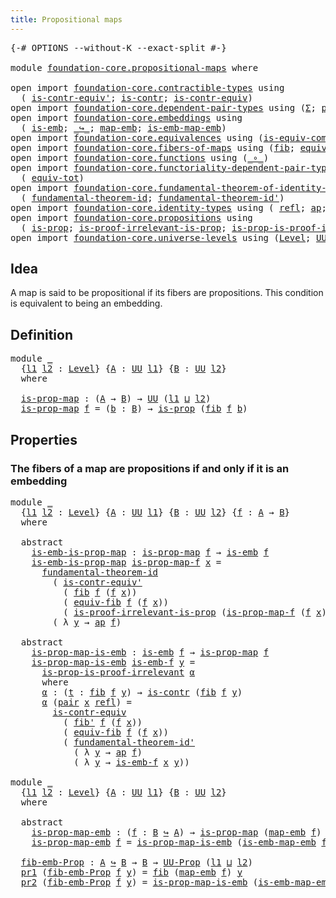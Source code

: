 ```yaml
---
title: Propositional maps
---
```


<pre class="Agda"><a id="44" class="Symbol">{-#</a> <a id="48" class="Keyword">OPTIONS</a> <a id="56" class="Pragma">--without-K</a> <a id="68" class="Pragma">--exact-split</a> <a id="82" class="Symbol">#-}</a>

<a id="87" class="Keyword">module</a> <a id="94" href="foundation-core.propositional-maps.html" class="Module">foundation-core.propositional-maps</a> <a id="129" class="Keyword">where</a>

<a id="136" class="Keyword">open</a> <a id="141" class="Keyword">import</a> <a id="148" href="foundation-core.contractible-types.html" class="Module">foundation-core.contractible-types</a> <a id="183" class="Keyword">using</a>
  <a id="191" class="Symbol">(</a> <a id="193" href="foundation-core.contractible-types.html#3813" class="Function">is-contr-equiv&#39;</a><a id="208" class="Symbol">;</a> <a id="210" href="foundation-core.contractible-types.html#1006" class="Function">is-contr</a><a id="218" class="Symbol">;</a> <a id="220" href="foundation-core.contractible-types.html#3304" class="Function">is-contr-equiv</a><a id="234" class="Symbol">)</a>
<a id="236" class="Keyword">open</a> <a id="241" class="Keyword">import</a> <a id="248" href="foundation-core.dependent-pair-types.html" class="Module">foundation-core.dependent-pair-types</a> <a id="285" class="Keyword">using</a> <a id="291" class="Symbol">(</a><a id="292" href="foundation-core.dependent-pair-types.html#515" class="Record">Σ</a><a id="293" class="Symbol">;</a> <a id="295" href="foundation-core.dependent-pair-types.html#588" class="InductiveConstructor">pair</a><a id="299" class="Symbol">;</a> <a id="301" href="foundation-core.dependent-pair-types.html#605" class="Field">pr1</a><a id="304" class="Symbol">;</a> <a id="306" href="foundation-core.dependent-pair-types.html#617" class="Field">pr2</a><a id="309" class="Symbol">)</a>
<a id="311" class="Keyword">open</a> <a id="316" class="Keyword">import</a> <a id="323" href="foundation-core.embeddings.html" class="Module">foundation-core.embeddings</a> <a id="350" class="Keyword">using</a>
  <a id="358" class="Symbol">(</a> <a id="360" href="foundation-core.embeddings.html#992" class="Function">is-emb</a><a id="366" class="Symbol">;</a> <a id="368" href="foundation-core.embeddings.html#1074" class="Function Operator">_↪_</a><a id="371" class="Symbol">;</a> <a id="373" href="foundation-core.embeddings.html#1217" class="Function">map-emb</a><a id="380" class="Symbol">;</a> <a id="382" href="foundation-core.embeddings.html#1264" class="Function">is-emb-map-emb</a><a id="396" class="Symbol">)</a>
<a id="398" class="Keyword">open</a> <a id="403" class="Keyword">import</a> <a id="410" href="foundation-core.equivalences.html" class="Module">foundation-core.equivalences</a> <a id="439" class="Keyword">using</a> <a id="445" class="Symbol">(</a><a id="446" href="foundation-core.equivalences.html#7542" class="Function">is-equiv-comp&#39;</a><a id="460" class="Symbol">;</a> <a id="462" href="foundation-core.equivalences.html#1621" class="Function Operator">_≃_</a><a id="465" class="Symbol">)</a>
<a id="467" class="Keyword">open</a> <a id="472" class="Keyword">import</a> <a id="479" href="foundation-core.fibers-of-maps.html" class="Module">foundation-core.fibers-of-maps</a> <a id="510" class="Keyword">using</a> <a id="516" class="Symbol">(</a><a id="517" href="foundation-core.fibers-of-maps.html#942" class="Function">fib</a><a id="520" class="Symbol">;</a> <a id="522" href="foundation-core.fibers-of-maps.html#5539" class="Function">equiv-fib</a><a id="531" class="Symbol">;</a> <a id="533" href="foundation-core.fibers-of-maps.html#992" class="Function">fib&#39;</a><a id="537" class="Symbol">)</a>
<a id="539" class="Keyword">open</a> <a id="544" class="Keyword">import</a> <a id="551" href="foundation-core.functions.html" class="Module">foundation-core.functions</a> <a id="577" class="Keyword">using</a> <a id="583" class="Symbol">(</a><a id="584" href="foundation-core.functions.html#420" class="Function Operator">_∘_</a><a id="587" class="Symbol">)</a>
<a id="589" class="Keyword">open</a> <a id="594" class="Keyword">import</a> <a id="601" href="foundation-core.functoriality-dependent-pair-types.html" class="Module">foundation-core.functoriality-dependent-pair-types</a> <a id="652" class="Keyword">using</a>
  <a id="660" class="Symbol">(</a> <a id="662" href="foundation-core.functoriality-dependent-pair-types.html#7267" class="Function">equiv-tot</a><a id="671" class="Symbol">)</a>
<a id="673" class="Keyword">open</a> <a id="678" class="Keyword">import</a> <a id="685" href="foundation-core.fundamental-theorem-of-identity-types.html" class="Module">foundation-core.fundamental-theorem-of-identity-types</a> <a id="739" class="Keyword">using</a>
  <a id="747" class="Symbol">(</a> <a id="749" href="foundation-core.fundamental-theorem-of-identity-types.html#1894" class="Function">fundamental-theorem-id</a><a id="771" class="Symbol">;</a> <a id="773" href="foundation-core.fundamental-theorem-of-identity-types.html#2165" class="Function">fundamental-theorem-id&#39;</a><a id="796" class="Symbol">)</a>
<a id="798" class="Keyword">open</a> <a id="803" class="Keyword">import</a> <a id="810" href="foundation-core.identity-types.html" class="Module">foundation-core.identity-types</a> <a id="841" class="Keyword">using</a> <a id="847" class="Symbol">(</a> <a id="849" href="foundation-core.identity-types.html#1820" class="InductiveConstructor">refl</a><a id="853" class="Symbol">;</a> <a id="855" href="foundation-core.identity-types.html#4003" class="Function">ap</a><a id="857" class="Symbol">;</a> <a id="859" href="foundation-core.identity-types.html#2729" class="Function">inv</a><a id="862" class="Symbol">)</a>
<a id="864" class="Keyword">open</a> <a id="869" class="Keyword">import</a> <a id="876" href="foundation-core.propositions.html" class="Module">foundation-core.propositions</a> <a id="905" class="Keyword">using</a>
  <a id="913" class="Symbol">(</a> <a id="915" href="foundation-core.propositions.html#1309" class="Function">is-prop</a><a id="922" class="Symbol">;</a> <a id="924" href="foundation-core.propositions.html#3047" class="Function">is-proof-irrelevant-is-prop</a><a id="951" class="Symbol">;</a> <a id="953" href="foundation-core.propositions.html#3220" class="Function">is-prop-is-proof-irrelevant</a><a id="980" class="Symbol">;</a> <a id="982" href="foundation-core.propositions.html#1393" class="Function">UU-Prop</a><a id="989" class="Symbol">)</a>
<a id="991" class="Keyword">open</a> <a id="996" class="Keyword">import</a> <a id="1003" href="foundation-core.universe-levels.html" class="Module">foundation-core.universe-levels</a> <a id="1035" class="Keyword">using</a> <a id="1041" class="Symbol">(</a><a id="1042" href="Agda.Primitive.html#597" class="Postulate">Level</a><a id="1047" class="Symbol">;</a> <a id="1049" href="foundation-core.universe-levels.html#235" class="Primitive">UU</a><a id="1051" class="Symbol">;</a> <a id="1053" href="Agda.Primitive.html#810" class="Primitive Operator">_⊔_</a><a id="1056" class="Symbol">)</a>
</pre>
## Idea

A map is said to be propositional if its fibers are propositions. This condition is equivalent to being an embedding.

## Definition

<pre class="Agda"><a id="1214" class="Keyword">module</a> <a id="1221" href="foundation-core.propositional-maps.html#1221" class="Module">_</a>
  <a id="1225" class="Symbol">{</a><a id="1226" href="foundation-core.propositional-maps.html#1226" class="Bound">l1</a> <a id="1229" href="foundation-core.propositional-maps.html#1229" class="Bound">l2</a> <a id="1232" class="Symbol">:</a> <a id="1234" href="Agda.Primitive.html#597" class="Postulate">Level</a><a id="1239" class="Symbol">}</a> <a id="1241" class="Symbol">{</a><a id="1242" href="foundation-core.propositional-maps.html#1242" class="Bound">A</a> <a id="1244" class="Symbol">:</a> <a id="1246" href="foundation-core.universe-levels.html#235" class="Primitive">UU</a> <a id="1249" href="foundation-core.propositional-maps.html#1226" class="Bound">l1</a><a id="1251" class="Symbol">}</a> <a id="1253" class="Symbol">{</a><a id="1254" href="foundation-core.propositional-maps.html#1254" class="Bound">B</a> <a id="1256" class="Symbol">:</a> <a id="1258" href="foundation-core.universe-levels.html#235" class="Primitive">UU</a> <a id="1261" href="foundation-core.propositional-maps.html#1229" class="Bound">l2</a><a id="1263" class="Symbol">}</a>
  <a id="1267" class="Keyword">where</a>

  <a id="1276" href="foundation-core.propositional-maps.html#1276" class="Function">is-prop-map</a> <a id="1288" class="Symbol">:</a> <a id="1290" class="Symbol">(</a><a id="1291" href="foundation-core.propositional-maps.html#1242" class="Bound">A</a> <a id="1293" class="Symbol">→</a> <a id="1295" href="foundation-core.propositional-maps.html#1254" class="Bound">B</a><a id="1296" class="Symbol">)</a> <a id="1298" class="Symbol">→</a> <a id="1300" href="foundation-core.universe-levels.html#235" class="Primitive">UU</a> <a id="1303" class="Symbol">(</a><a id="1304" href="foundation-core.propositional-maps.html#1226" class="Bound">l1</a> <a id="1307" href="Agda.Primitive.html#810" class="Primitive Operator">⊔</a> <a id="1309" href="foundation-core.propositional-maps.html#1229" class="Bound">l2</a><a id="1311" class="Symbol">)</a>
  <a id="1315" href="foundation-core.propositional-maps.html#1276" class="Function">is-prop-map</a> <a id="1327" href="foundation-core.propositional-maps.html#1327" class="Bound">f</a> <a id="1329" class="Symbol">=</a> <a id="1331" class="Symbol">(</a><a id="1332" href="foundation-core.propositional-maps.html#1332" class="Bound">b</a> <a id="1334" class="Symbol">:</a> <a id="1336" href="foundation-core.propositional-maps.html#1254" class="Bound">B</a><a id="1337" class="Symbol">)</a> <a id="1339" class="Symbol">→</a> <a id="1341" href="foundation-core.propositions.html#1309" class="Function">is-prop</a> <a id="1349" class="Symbol">(</a><a id="1350" href="foundation-core.fibers-of-maps.html#942" class="Function">fib</a> <a id="1354" href="foundation-core.propositional-maps.html#1327" class="Bound">f</a> <a id="1356" href="foundation-core.propositional-maps.html#1332" class="Bound">b</a><a id="1357" class="Symbol">)</a>
</pre>
## Properties

### The fibers of a map are propositions if and only if it is an embedding

<pre class="Agda"><a id="1463" class="Keyword">module</a> <a id="1470" href="foundation-core.propositional-maps.html#1470" class="Module">_</a>
  <a id="1474" class="Symbol">{</a><a id="1475" href="foundation-core.propositional-maps.html#1475" class="Bound">l1</a> <a id="1478" href="foundation-core.propositional-maps.html#1478" class="Bound">l2</a> <a id="1481" class="Symbol">:</a> <a id="1483" href="Agda.Primitive.html#597" class="Postulate">Level</a><a id="1488" class="Symbol">}</a> <a id="1490" class="Symbol">{</a><a id="1491" href="foundation-core.propositional-maps.html#1491" class="Bound">A</a> <a id="1493" class="Symbol">:</a> <a id="1495" href="foundation-core.universe-levels.html#235" class="Primitive">UU</a> <a id="1498" href="foundation-core.propositional-maps.html#1475" class="Bound">l1</a><a id="1500" class="Symbol">}</a> <a id="1502" class="Symbol">{</a><a id="1503" href="foundation-core.propositional-maps.html#1503" class="Bound">B</a> <a id="1505" class="Symbol">:</a> <a id="1507" href="foundation-core.universe-levels.html#235" class="Primitive">UU</a> <a id="1510" href="foundation-core.propositional-maps.html#1478" class="Bound">l2</a><a id="1512" class="Symbol">}</a> <a id="1514" class="Symbol">{</a><a id="1515" href="foundation-core.propositional-maps.html#1515" class="Bound">f</a> <a id="1517" class="Symbol">:</a> <a id="1519" href="foundation-core.propositional-maps.html#1491" class="Bound">A</a> <a id="1521" class="Symbol">→</a> <a id="1523" href="foundation-core.propositional-maps.html#1503" class="Bound">B</a><a id="1524" class="Symbol">}</a>
  <a id="1528" class="Keyword">where</a>

  <a id="1537" class="Keyword">abstract</a>
    <a id="1550" href="foundation-core.propositional-maps.html#1550" class="Function">is-emb-is-prop-map</a> <a id="1569" class="Symbol">:</a> <a id="1571" href="foundation-core.propositional-maps.html#1276" class="Function">is-prop-map</a> <a id="1583" href="foundation-core.propositional-maps.html#1515" class="Bound">f</a> <a id="1585" class="Symbol">→</a> <a id="1587" href="foundation-core.embeddings.html#992" class="Function">is-emb</a> <a id="1594" href="foundation-core.propositional-maps.html#1515" class="Bound">f</a>
    <a id="1600" href="foundation-core.propositional-maps.html#1550" class="Function">is-emb-is-prop-map</a> <a id="1619" href="foundation-core.propositional-maps.html#1619" class="Bound">is-prop-map-f</a> <a id="1633" href="foundation-core.propositional-maps.html#1633" class="Bound">x</a> <a id="1635" class="Symbol">=</a>
      <a id="1643" href="foundation-core.fundamental-theorem-of-identity-types.html#1894" class="Function">fundamental-theorem-id</a>
        <a id="1674" class="Symbol">(</a> <a id="1676" href="foundation-core.contractible-types.html#3813" class="Function">is-contr-equiv&#39;</a>
          <a id="1702" class="Symbol">(</a> <a id="1704" href="foundation-core.fibers-of-maps.html#942" class="Function">fib</a> <a id="1708" href="foundation-core.propositional-maps.html#1515" class="Bound">f</a> <a id="1710" class="Symbol">(</a><a id="1711" href="foundation-core.propositional-maps.html#1515" class="Bound">f</a> <a id="1713" href="foundation-core.propositional-maps.html#1633" class="Bound">x</a><a id="1714" class="Symbol">))</a>
          <a id="1727" class="Symbol">(</a> <a id="1729" href="foundation-core.fibers-of-maps.html#5539" class="Function">equiv-fib</a> <a id="1739" href="foundation-core.propositional-maps.html#1515" class="Bound">f</a> <a id="1741" class="Symbol">(</a><a id="1742" href="foundation-core.propositional-maps.html#1515" class="Bound">f</a> <a id="1744" href="foundation-core.propositional-maps.html#1633" class="Bound">x</a><a id="1745" class="Symbol">))</a>
          <a id="1758" class="Symbol">(</a> <a id="1760" href="foundation-core.propositions.html#3047" class="Function">is-proof-irrelevant-is-prop</a> <a id="1788" class="Symbol">(</a><a id="1789" href="foundation-core.propositional-maps.html#1619" class="Bound">is-prop-map-f</a> <a id="1803" class="Symbol">(</a><a id="1804" href="foundation-core.propositional-maps.html#1515" class="Bound">f</a> <a id="1806" href="foundation-core.propositional-maps.html#1633" class="Bound">x</a><a id="1807" class="Symbol">))</a> <a id="1810" class="Symbol">(</a><a id="1811" href="foundation-core.dependent-pair-types.html#588" class="InductiveConstructor">pair</a> <a id="1816" href="foundation-core.propositional-maps.html#1633" class="Bound">x</a> <a id="1818" href="foundation-core.identity-types.html#1820" class="InductiveConstructor">refl</a><a id="1822" class="Symbol">)))</a>
        <a id="1834" class="Symbol">(</a> <a id="1836" class="Symbol">λ</a> <a id="1838" href="foundation-core.propositional-maps.html#1838" class="Bound">y</a> <a id="1840" class="Symbol">→</a> <a id="1842" href="foundation-core.identity-types.html#4003" class="Function">ap</a> <a id="1845" href="foundation-core.propositional-maps.html#1515" class="Bound">f</a><a id="1846" class="Symbol">)</a>

  <a id="1851" class="Keyword">abstract</a>
    <a id="1864" href="foundation-core.propositional-maps.html#1864" class="Function">is-prop-map-is-emb</a> <a id="1883" class="Symbol">:</a> <a id="1885" href="foundation-core.embeddings.html#992" class="Function">is-emb</a> <a id="1892" href="foundation-core.propositional-maps.html#1515" class="Bound">f</a> <a id="1894" class="Symbol">→</a> <a id="1896" href="foundation-core.propositional-maps.html#1276" class="Function">is-prop-map</a> <a id="1908" href="foundation-core.propositional-maps.html#1515" class="Bound">f</a>
    <a id="1914" href="foundation-core.propositional-maps.html#1864" class="Function">is-prop-map-is-emb</a> <a id="1933" href="foundation-core.propositional-maps.html#1933" class="Bound">is-emb-f</a> <a id="1942" href="foundation-core.propositional-maps.html#1942" class="Bound">y</a> <a id="1944" class="Symbol">=</a>
      <a id="1952" href="foundation-core.propositions.html#3220" class="Function">is-prop-is-proof-irrelevant</a> <a id="1980" href="foundation-core.propositional-maps.html#2000" class="Function">α</a>
      <a id="1988" class="Keyword">where</a>
      <a id="2000" href="foundation-core.propositional-maps.html#2000" class="Function">α</a> <a id="2002" class="Symbol">:</a> <a id="2004" class="Symbol">(</a><a id="2005" href="foundation-core.propositional-maps.html#2005" class="Bound">t</a> <a id="2007" class="Symbol">:</a> <a id="2009" href="foundation-core.fibers-of-maps.html#942" class="Function">fib</a> <a id="2013" href="foundation-core.propositional-maps.html#1515" class="Bound">f</a> <a id="2015" href="foundation-core.propositional-maps.html#1942" class="Bound">y</a><a id="2016" class="Symbol">)</a> <a id="2018" class="Symbol">→</a> <a id="2020" href="foundation-core.contractible-types.html#1006" class="Function">is-contr</a> <a id="2029" class="Symbol">(</a><a id="2030" href="foundation-core.fibers-of-maps.html#942" class="Function">fib</a> <a id="2034" href="foundation-core.propositional-maps.html#1515" class="Bound">f</a> <a id="2036" href="foundation-core.propositional-maps.html#1942" class="Bound">y</a><a id="2037" class="Symbol">)</a>
      <a id="2045" href="foundation-core.propositional-maps.html#2000" class="Function">α</a> <a id="2047" class="Symbol">(</a><a id="2048" href="foundation-core.dependent-pair-types.html#588" class="InductiveConstructor">pair</a> <a id="2053" href="foundation-core.propositional-maps.html#2053" class="Bound">x</a> <a id="2055" href="foundation-core.identity-types.html#1820" class="InductiveConstructor">refl</a><a id="2059" class="Symbol">)</a> <a id="2061" class="Symbol">=</a>
        <a id="2071" href="foundation-core.contractible-types.html#3304" class="Function">is-contr-equiv</a>
          <a id="2096" class="Symbol">(</a> <a id="2098" href="foundation-core.fibers-of-maps.html#992" class="Function">fib&#39;</a> <a id="2103" href="foundation-core.propositional-maps.html#1515" class="Bound">f</a> <a id="2105" class="Symbol">(</a><a id="2106" href="foundation-core.propositional-maps.html#1515" class="Bound">f</a> <a id="2108" href="foundation-core.propositional-maps.html#2053" class="Bound">x</a><a id="2109" class="Symbol">))</a>
          <a id="2122" class="Symbol">(</a> <a id="2124" href="foundation-core.fibers-of-maps.html#5539" class="Function">equiv-fib</a> <a id="2134" href="foundation-core.propositional-maps.html#1515" class="Bound">f</a> <a id="2136" class="Symbol">(</a><a id="2137" href="foundation-core.propositional-maps.html#1515" class="Bound">f</a> <a id="2139" href="foundation-core.propositional-maps.html#2053" class="Bound">x</a><a id="2140" class="Symbol">))</a>
          <a id="2153" class="Symbol">(</a> <a id="2155" href="foundation-core.fundamental-theorem-of-identity-types.html#2165" class="Function">fundamental-theorem-id&#39;</a>
            <a id="2191" class="Symbol">(</a> <a id="2193" class="Symbol">λ</a> <a id="2195" href="foundation-core.propositional-maps.html#2195" class="Bound">y</a> <a id="2197" class="Symbol">→</a> <a id="2199" href="foundation-core.identity-types.html#4003" class="Function">ap</a> <a id="2202" href="foundation-core.propositional-maps.html#1515" class="Bound">f</a><a id="2203" class="Symbol">)</a>
            <a id="2217" class="Symbol">(</a> <a id="2219" class="Symbol">λ</a> <a id="2221" href="foundation-core.propositional-maps.html#2221" class="Bound">y</a> <a id="2223" class="Symbol">→</a> <a id="2225" href="foundation-core.propositional-maps.html#1933" class="Bound">is-emb-f</a> <a id="2234" href="foundation-core.propositional-maps.html#2053" class="Bound">x</a> <a id="2236" href="foundation-core.propositional-maps.html#2221" class="Bound">y</a><a id="2237" class="Symbol">))</a>

<a id="2241" class="Keyword">module</a> <a id="2248" href="foundation-core.propositional-maps.html#2248" class="Module">_</a>
  <a id="2252" class="Symbol">{</a><a id="2253" href="foundation-core.propositional-maps.html#2253" class="Bound">l1</a> <a id="2256" href="foundation-core.propositional-maps.html#2256" class="Bound">l2</a> <a id="2259" class="Symbol">:</a> <a id="2261" href="Agda.Primitive.html#597" class="Postulate">Level</a><a id="2266" class="Symbol">}</a> <a id="2268" class="Symbol">{</a><a id="2269" href="foundation-core.propositional-maps.html#2269" class="Bound">A</a> <a id="2271" class="Symbol">:</a> <a id="2273" href="foundation-core.universe-levels.html#235" class="Primitive">UU</a> <a id="2276" href="foundation-core.propositional-maps.html#2253" class="Bound">l1</a><a id="2278" class="Symbol">}</a> <a id="2280" class="Symbol">{</a><a id="2281" href="foundation-core.propositional-maps.html#2281" class="Bound">B</a> <a id="2283" class="Symbol">:</a> <a id="2285" href="foundation-core.universe-levels.html#235" class="Primitive">UU</a> <a id="2288" href="foundation-core.propositional-maps.html#2256" class="Bound">l2</a><a id="2290" class="Symbol">}</a>
  <a id="2294" class="Keyword">where</a>

  <a id="2303" class="Keyword">abstract</a>
    <a id="2316" href="foundation-core.propositional-maps.html#2316" class="Function">is-prop-map-emb</a> <a id="2332" class="Symbol">:</a> <a id="2334" class="Symbol">(</a><a id="2335" href="foundation-core.propositional-maps.html#2335" class="Bound">f</a> <a id="2337" class="Symbol">:</a> <a id="2339" href="foundation-core.propositional-maps.html#2281" class="Bound">B</a> <a id="2341" href="foundation-core.embeddings.html#1074" class="Function Operator">↪</a> <a id="2343" href="foundation-core.propositional-maps.html#2269" class="Bound">A</a><a id="2344" class="Symbol">)</a> <a id="2346" class="Symbol">→</a> <a id="2348" href="foundation-core.propositional-maps.html#1276" class="Function">is-prop-map</a> <a id="2360" class="Symbol">(</a><a id="2361" href="foundation-core.embeddings.html#1217" class="Function">map-emb</a> <a id="2369" href="foundation-core.propositional-maps.html#2335" class="Bound">f</a><a id="2370" class="Symbol">)</a>
    <a id="2376" href="foundation-core.propositional-maps.html#2316" class="Function">is-prop-map-emb</a> <a id="2392" href="foundation-core.propositional-maps.html#2392" class="Bound">f</a> <a id="2394" class="Symbol">=</a> <a id="2396" href="foundation-core.propositional-maps.html#1864" class="Function">is-prop-map-is-emb</a> <a id="2415" class="Symbol">(</a><a id="2416" href="foundation-core.embeddings.html#1264" class="Function">is-emb-map-emb</a> <a id="2431" href="foundation-core.propositional-maps.html#2392" class="Bound">f</a><a id="2432" class="Symbol">)</a>

  <a id="2437" href="foundation-core.propositional-maps.html#2437" class="Function">fib-emb-Prop</a> <a id="2450" class="Symbol">:</a> <a id="2452" href="foundation-core.propositional-maps.html#2269" class="Bound">A</a> <a id="2454" href="foundation-core.embeddings.html#1074" class="Function Operator">↪</a> <a id="2456" href="foundation-core.propositional-maps.html#2281" class="Bound">B</a> <a id="2458" class="Symbol">→</a> <a id="2460" href="foundation-core.propositional-maps.html#2281" class="Bound">B</a> <a id="2462" class="Symbol">→</a> <a id="2464" href="foundation-core.propositions.html#1393" class="Function">UU-Prop</a> <a id="2472" class="Symbol">(</a><a id="2473" href="foundation-core.propositional-maps.html#2253" class="Bound">l1</a> <a id="2476" href="Agda.Primitive.html#810" class="Primitive Operator">⊔</a> <a id="2478" href="foundation-core.propositional-maps.html#2256" class="Bound">l2</a><a id="2480" class="Symbol">)</a>
  <a id="2484" href="foundation-core.dependent-pair-types.html#605" class="Field">pr1</a> <a id="2488" class="Symbol">(</a><a id="2489" href="foundation-core.propositional-maps.html#2437" class="Function">fib-emb-Prop</a> <a id="2502" href="foundation-core.propositional-maps.html#2502" class="Bound">f</a> <a id="2504" href="foundation-core.propositional-maps.html#2504" class="Bound">y</a><a id="2505" class="Symbol">)</a> <a id="2507" class="Symbol">=</a> <a id="2509" href="foundation-core.fibers-of-maps.html#942" class="Function">fib</a> <a id="2513" class="Symbol">(</a><a id="2514" href="foundation-core.embeddings.html#1217" class="Function">map-emb</a> <a id="2522" href="foundation-core.propositional-maps.html#2502" class="Bound">f</a><a id="2523" class="Symbol">)</a> <a id="2525" href="foundation-core.propositional-maps.html#2504" class="Bound">y</a>
  <a id="2529" href="foundation-core.dependent-pair-types.html#617" class="Field">pr2</a> <a id="2533" class="Symbol">(</a><a id="2534" href="foundation-core.propositional-maps.html#2437" class="Function">fib-emb-Prop</a> <a id="2547" href="foundation-core.propositional-maps.html#2547" class="Bound">f</a> <a id="2549" href="foundation-core.propositional-maps.html#2549" class="Bound">y</a><a id="2550" class="Symbol">)</a> <a id="2552" class="Symbol">=</a> <a id="2554" href="foundation-core.propositional-maps.html#1864" class="Function">is-prop-map-is-emb</a> <a id="2573" class="Symbol">(</a><a id="2574" href="foundation-core.embeddings.html#1264" class="Function">is-emb-map-emb</a> <a id="2589" href="foundation-core.propositional-maps.html#2547" class="Bound">f</a><a id="2590" class="Symbol">)</a> <a id="2592" href="foundation-core.propositional-maps.html#2549" class="Bound">y</a>
</pre>